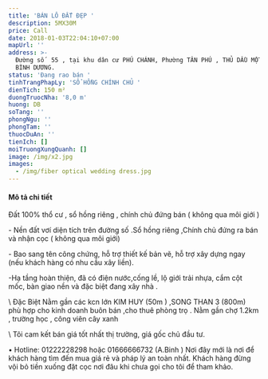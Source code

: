 ```yaml
---
title: 'BÁN LÔ ĐẤT ĐẸP '
description: 5MX30M
price: Call
date: 2018-01-03T22:04:10+07:00
mapUrl: ''
address: >-
  Đường số  55 , tại khu dân cư PHÚ CHÁNH, Phường TÂN PHÚ , THỦ DẦU MỘT , TP MỚI
  BÌNH DƯƠNG.
status: 'Đang rao bán '
tinhTrangPhapLy: 'SỔ HỒNG CHÍNH CHỦ '
dienTich: 150 m²
duongTruocNha: '8,0 m'
huong: DB
soTang: ''
phongNgu: ''
phongTam: ''
thuocDuAn: ''
tienIch: []
moiTruongXungQuanh: []
image: /img/x2.jpg
images:
  - /img/fiber optical wedding dress.jpg
---
```

#### Mô tả chi tiết

 Đất 100% thổ cư , sổ hồng riêng , chính chủ đứng bán ( không qua môi giới )

\- Nền đất vơí diện tích              trên đường số     .Sổ hồng riêng ,Chính chủ đứng ra bán và nhận cọc ( không qua môi giới)

\- Bao sang tên công chứng, hỗ trợ thiết kế bản vẽ, hỗ trợ xây dựng ngay (nếu khách hàng có nhu cầu xây liền).

\-Hạ tầng hoàn thiện, đã có điện nước,cống lề, lộ giới trải nhựa, cắm cột mốc, bàn giao nền và đặc biệt đang xây nhà . 

\    Đặc Biệt Nằm gần các kcn lớn KIM HUY (50m ) ,SONG THAN 3 (800m) phù hợp cho kinh doanh buôn bán ,cho thuê phòng trọ . Nằm gần chợ 1.2km , trường học , công viên cây xanh

\    Tôi cam kết bán giá tốt nhất thị trường, giá gốc chủ đầu tư.

•	Hotline: 01222228298 hoặc 01666666732 (A.Binh ) Nơi đây mới là nơi để khách hàng tìm đến mua giá rẻ và pháp lý an toàn nhất. Khách hàng đừng vội bỏ tiền xuống đặt cọc nơi đâu khi chưa gọi cho tôi để tham khảo.
